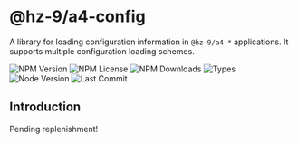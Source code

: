 # @hz-9/a4-config

A library for loading configuration information in `@hz-9/a4-*` applications. It supports multiple configuration loading schemes.

![NPM Version][npm-version-url] ![NPM License][npm-license-url] ![NPM Downloads][npm-downloads-url] ![Types][types-url]
<br /> ![Node Version][node-version-url] ![Last Commit][last-commit-url]

[npm-version-url]: https://badgen.net/npm/v/@hz-9/a4-config
[npm-license-url]: https://badgen.net/npm/license/@hz-9/a4-config
[npm-downloads-url]: https://badgen.net/npm/dt/@hz-9/a4-config
[types-url]: https://badgen.net/npm/types/@hz-9/a4-config
[node-version-url]: https://badgen.net/npm/node/@hz-9/a4-config
[last-commit-url]: https://badgen.net/github/last-commit/hz-9/a4

## Introduction

Pending replenishment!
<!-- TODO -->
